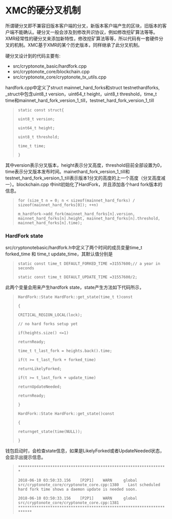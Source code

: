 # XMC的硬分叉机制

所谓硬分叉即不兼容旧版本客户端的分叉，新版本客户端产生的区块，旧版本的客户端不能确认。硬分叉一般会涉及到修改共识协议，例如修改挖矿算法等等。XMR经常性的硬分叉来添加新特性，修改挖矿算法等等，所以代码有一套硬件分叉的机制。XMC基于XMR的某个历史版本，同样继承了此分叉机制。

硬分叉设计到的代码主要有:

* src/cryptonote\_basic/hardfork.cpp
* src/cryptonote\_core/blockchain.cpp
* src/cryptonote\_core/cryptonote\_tx\_utils.cpp

hardfork.cpp中定义了struct mainnet\_hard\_forks和struct testnethardforks, \_struct中包含uint8\_t version，uint64\_t height，uint8\_t threshold，time\_t time和mainnet\_hard\_fork\_version\_1\_till，testnet\_hard\_fork\_version\_1\_till

> `static const struct{`
>
> `uint8_t version;`
>
> `uint64_t height;`
>
> `uint8_t threshold;`
>
> `time_t time;`
>
> `}`

其中version表示分叉版本，height表示分叉高度，threshold目前全部设置为0，time表示分叉版本发布时间。mainethard\_fork\_version\_1\_till和testnet\_hard\_fork\_version\_1\_till表示版本1分叉的高度的上一个高度（分叉高度减一）。blockchain.cpp 中init初始化了HardFork，并且添加各个hard fork版本的信息。

> `for (size_t n = 0; n < sizeof(mainnet_hard_forks) / sizeof(mainnet_hard_forks[0]); ++n)`
>
> `m_hardfork->add_fork(mainnet_hard_forks[n].version, mainnet_hard_forks[n].height, mainnet_hard_forks[n].threshold, mainnet_hard_forks[n].time);`

### HardFork state

src/cryptonotebasic/hardfork.h中定义了两个时间的成员变量time\_t forked\_time 和 time\_t update\_time，其默认值分别是

> `static const time_t DEFAULT_FORKED_TIME =31557600;// a year in seconds`
>
> `static const time_t DEFAULT_UPDATE_TIME =31557600/2;`

此两个变量会用来产生hardfork state，state产生方法如下代码所示，

> `HardFork::State HardFork::get_state(time_t t)const`
>
> `{`
>
> `CRITICAL_REGION_LOCAL(lock);`
>
> `// no hard forks setup yet`
>
> `if(heights.size() <=1)`
>
> `returnReady;`
>
> `time_t t_last_fork = heights.back().time;`
>
> `if(t >= t_last_fork + forked_time)`
>
> `returnLikelyForked;`
>
> `if(t >= t_last_fork + update_time)`
>
> `returnUpdateNeeded;`
>
> `returnReady;`
>
> `}`
>
> `HardFork::State HardFork::get_state()const`
>
> `{`
>
> `returnget_state(time(NULL));`
>
> `}`

钱包启动时，会检查state信息，如果是LikelyForked或者UpdateNeeded状态，会显示出提示信息。

> `*****************************************************************`
>
> `2018-06-10 03:50:33.156    [P2P1]    WARN     global    src/cryptonote_core/cryptonote_core.cpp:1380    Last scheduled hard fork time shows a daemon update is needed soon.`
>
> `2018-06-10 03:50:33.156    [P2P1]    WARN     global    src/cryptonote_core/cryptonote_core.cpp:1381    **********************************************************************`



